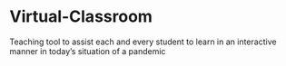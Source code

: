 # Virtual-Classroom
Teaching tool to assist each and every student to learn in an interactive manner in today’s situation of a pandemic
